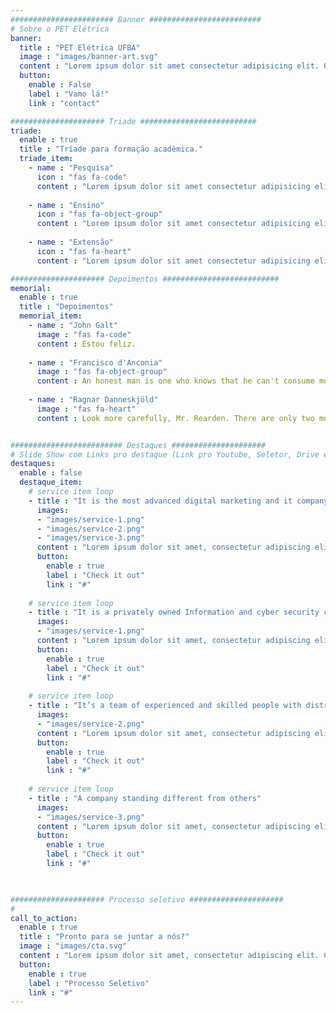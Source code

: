 ```yaml
---
####################### Banner #########################
# Sobre o PET Elétrica
banner:
  title : "PET Elétrica UFBA"
  image : "images/banner-art.svg"
  content : "Lorem ipsum dolor sit amet consectetur adipisicing elit. Quam nihil enim maxime corporis cumque <br> totam aliquid nam sint inventore optio modi neque laborum officiis necessitatibus"
  button:
    enable : False
    label : "Vamo lá!"
    link : "contact"

##################### Triade ##########################
triade:
  enable : true
  title : "Tríade para formação acadêmica."
  triade_item:
    - name : "Pesquisa"
      icon : "fas fa-code"
      content : "Lorem ipsum dolor sit amet consectetur adipisicing elit quam nihil"
      
    - name : "Ensino"
      icon : "fas fa-object-group"
      content : "Lorem ipsum dolor sit amet consectetur adipisicing elit quam nihil"
      
    - name : "Extensão"
      icon : "fas fa-heart"
      content : "Lorem ipsum dolor sit amet consectetur adipisicing elit quam nihil"

##################### Depoimentos ##########################
memorial:
  enable : true
  title : "Depoimentos"
  memorial_item:
    - name : "John Galt"
      image : "fas fa-code"
      content : Estou feliz. 
      
    - name : "Francisco d'Anconia"
      image : "fas fa-object-group"
      content : An honest man is one who knows that he can't consume more than he has produced.
      
    - name : "Ragnar Danneskjöld"
      image : "fas fa-heart"
      content : Look more carefully, Mr. Rearden. There are only two modes of living left to us today, to be a looter who robs disarmed victims or to be a victim who works for the benefit of his own despoilers. I did not choose to be either.


######################### Destaques #####################
# Slide Show com Links pro destaque (Link pro Youtube, Seletor, Drive e site do Caeel)
destaques:
  enable : false
  destaque_item:
    # service item loop
    - title : "It is the most advanced digital marketing and it company."
      images:
      - "images/service-1.png"
      - "images/service-2.png"
      - "images/service-3.png"
      content : "Lorem ipsum dolor sit amet, consectetur adipiscing elit. Consequat tristique eget amet, tempus eu at consecttur. Leo facilisi nunc viverra tellus. Ac laoreet sit vel consquat. consectetur adipiscing elit. Consequat tristique eget amet, tempus eu at consecttur. Leo facilisi nunc viverra tellus. Ac laoreet sit vel consquat."
      button:
        enable : true
        label : "Check it out"
        link : "#"
        
    # service item loop
    - title : "It is a privately owned Information and cyber security company"
      images:
      - "images/service-1.png"
      content : "Lorem ipsum dolor sit amet, consectetur adipiscing elit. Consequat tristique eget amet, tempus eu at consecttur. Leo facilisi nunc viverra tellus. Ac laoreet sit vel consquat. consectetur adipiscing elit. Consequat tristique eget amet, tempus eu at consecttur. Leo facilisi nunc viverra tellus. Ac laoreet sit vel consquat."
      button:
        enable : true
        label : "Check it out"
        link : "#"
        
    # service item loop
    - title : "It’s a team of experienced and skilled people with distributions"
      images:
      - "images/service-2.png"
      content : "Lorem ipsum dolor sit amet, consectetur adipiscing elit. Consequat tristique eget amet, tempus eu at consecttur. Leo facilisi nunc viverra tellus. Ac laoreet sit vel consquat. consectetur adipiscing elit. Consequat tristique eget amet, tempus eu at consecttur. Leo facilisi nunc viverra tellus. Ac laoreet sit vel consquat."
      button:
        enable : true
        label : "Check it out"
        link : "#"
        
    # service item loop
    - title : "A company standing different from others"
      images:
      - "images/service-3.png"
      content : "Lorem ipsum dolor sit amet, consectetur adipiscing elit. Consequat tristique eget amet, tempus eu at consecttur. Leo facilisi nunc viverra tellus. Ac laoreet sit vel consquat. consectetur adipiscing elit. Consequat tristique eget amet, tempus eu at consecttur. Leo facilisi nunc viverra tellus. Ac laoreet sit vel consquat."
      button:
        enable : true
        label : "Check it out"
        link : "#"

  

##################### Processo seletivo #####################
#
call_to_action:
  enable : true
  title : "Pronto para se juntar a nós?"
  image : "images/cta.svg"
  content : "Lorem ipsum dolor sit amet, consectetur adipiscing elit. Consequat tristique eget amet, tempus eu at consecttur."
  button:
    enable : true
    label : "Processo Seletivo"
    link : "#"
---
```

